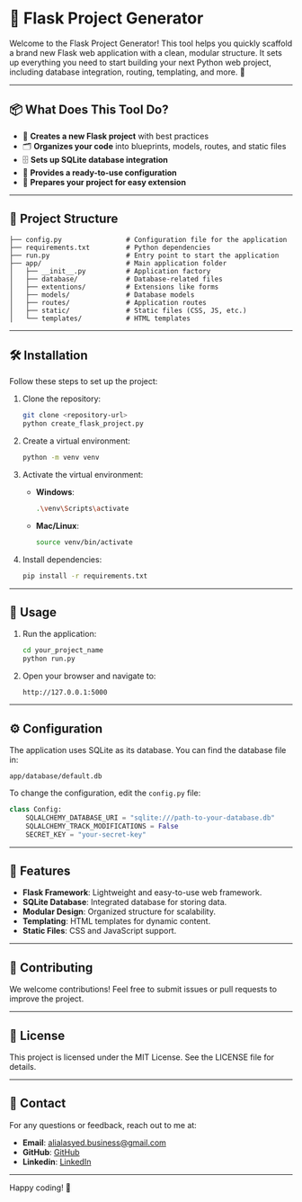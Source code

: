 # 🚀 Flask Project Generator

Welcome to the Flask Project Generator! This tool helps you quickly scaffold a brand new Flask web application with a clean, modular structure. It sets up everything you need to start building your next Python web project, including database integration, routing, templating, and more. 🌟

---

## 📦 What Does This Tool Do?

- 📁 **Creates a new Flask project** with best practices
- 🗂️ **Organizes your code** into blueprints, models, routes, and static files
- 🗄️ **Sets up SQLite database integration**
- 📝 **Provides a ready-to-use configuration**
- 🧩 **Prepares your project for easy extension**

---

## 📂 Project Structure

```
├── config.py                # Configuration file for the application
├── requirements.txt         # Python dependencies
├── run.py                   # Entry point to start the application
├── app/                     # Main application folder
│   ├── __init__.py          # Application factory
│   ├── database/            # Database-related files
│   ├── extentions/          # Extensions like forms
│   ├── models/              # Database models
│   ├── routes/              # Application routes
│   ├── static/              # Static files (CSS, JS, etc.)
│   └── templates/           # HTML templates
```

---

## 🛠️ Installation

Follow these steps to set up the project:

1. Clone the repository:
   ```bash
   git clone <repository-url>
   python create_flask_project.py
   ```

2. Create a virtual environment:
   ```bash
   python -m venv venv
   ```

3. Activate the virtual environment:
   - **Windows**:
     ```bash
     .\venv\Scripts\activate
     ```
   - **Mac/Linux**:
     ```bash
     source venv/bin/activate
     ```

4. Install dependencies:
   ```bash
   pip install -r requirements.txt
   ```

---

## 🚦 Usage

1. Run the application:
   ```bash
   cd your_project_name
   python run.py
   ```

2. Open your browser and navigate to:
   ```
   http://127.0.0.1:5000
   ```

---

## ⚙️ Configuration

The application uses SQLite as its database. You can find the database file in:
```
app/database/default.db
```

To change the configuration, edit the `config.py` file:
```python
class Config:
    SQLALCHEMY_DATABASE_URI = "sqlite:///path-to-your-database.db"
    SQLALCHEMY_TRACK_MODIFICATIONS = False
    SECRET_KEY = "your-secret-key"
```

---

## 🌟 Features

- **Flask Framework**: Lightweight and easy-to-use web framework.
- **SQLite Database**: Integrated database for storing data.
- **Modular Design**: Organized structure for scalability.
- **Templating**: HTML templates for dynamic content.
- **Static Files**: CSS and JavaScript support.

---

## 🤝 Contributing

We welcome contributions! Feel free to submit issues or pull requests to improve the project.

---

## 📜 License

This project is licensed under the MIT License. See the LICENSE file for details.

---

## 💬 Contact

For any questions or feedback, reach out to me at:
- **Email**: alialasyed.business@gmail.com
- **GitHub**: [GitHub](https://github.com/AliAlsayed-2004)
- **Linkedin**: [LinkedIn](www.linkedin.com/in/ali-alsayed-cse)

---

Happy coding! 🎉
